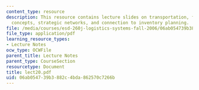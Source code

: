 ```yaml
---
content_type: resource
description: This resource contains lecture slides on transportation, fundamental
  concepts, strategic networks, and connection to inventory planning.
file: /media/courses/esd-260j-logistics-systems-fall-2006/06ab054739b3882c4bda862570c7266b_lect20.pdf
file_type: application/pdf
learning_resource_types:
- Lecture Notes
ocw_type: OCWFile
parent_title: Lecture Notes
parent_type: CourseSection
resourcetype: Document
title: lect20.pdf
uid: 06ab0547-39b3-882c-4bda-862570c7266b
---
```

